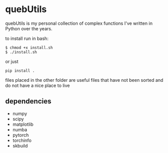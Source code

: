 # quebUtils

quebUtils is my personal collection of complex functions I've written in Python over the years.

to install run in bash:
```
$ chmod +x install.sh
$ ./install.sh
```
or just
```
pip install .
```

files placed in the other folder are useful files that have not been sorted and do not have a nice place to live

## dependencies
 - numpy
 - scipy
 - matplotlib
 - numba
 - pytorch
 - torchinfo
 - skbuild